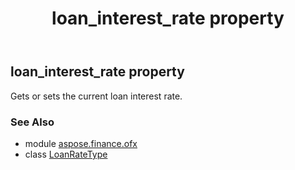 ﻿---
title: loan_interest_rate property
second_title: Aspose.Finance for Python via .NET API References
description: 
type: docs
weight: 40
url: /python-net/aspose.finance.ofx/loanratetype/loan_interest_rate/
is_root: false
---

## loan_interest_rate property


Gets or sets the current loan interest rate.

### See Also
* module [aspose.finance.ofx](../../)
* class [LoanRateType](/finance/python-net/aspose.finance.ofx/loanratetype)
